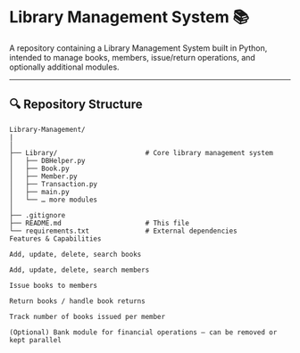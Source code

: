 # Library Management System 📚

A repository containing a Library Management System built in Python, intended to manage books, members, issue/return operations, and optionally additional modules.

---

## 🔍 Repository Structure

```text
Library-Management/
|
│
├── Library/                      # Core library management system
│   ├── DBHelper.py
│   ├── Book.py
│   ├── Member.py
│   ├── Transaction.py
│   ├── main.py
│   └── … more modules
│
├── .gitignore
├── README.md                     # This file
└── requirements.txt              # External dependencies
Features & Capabilities

Add, update, delete, search books

Add, update, delete, search members

Issue books to members

Return books / handle book returns

Track number of books issued per member

(Optional) Bank module for financial operations — can be removed or kept parallel



